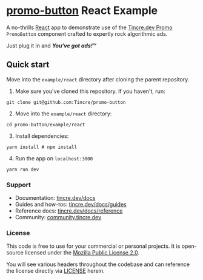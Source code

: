 # [promo-button](https://github.com/Tincre/promo-button) React Example

A no-thrills [React](https://reactjs.org) app to demonstrate use 
of the [Tincre.dev Promo](https://tincre.dev/promo) `PromoButton`
component crafted to expertly rock algorithmic ads. 

Just plug it in and **_You've got ads!™_**

## Quick start

Move into the `example/react` directory after 
cloning the parent repository.

1. Make sure you've cloned this repository. If you haven't, run:
```
git clone git@github.com:Tincre/promo-button
```

2. Move into the `example/react` directory:
```
cd promo-button/example/react
```

3. Install dependencies:
```
yarn install # npm install 
```

4. Run the app on `localhost:3000`
```
yarn run dev 
```
### Support 

- Documentation: [tincre.dev/docs](https://tincre.dev/docs)
- Guides and how-tos: [tincre.dev/docs/guides](https://tincre.dev/docs/guides) 
- Reference docs: [tincre.dev/docs/reference](https://tincre.dev/docs/reference)
- Community: [community.tincre.dev](https://community.tincre.dev)

### License 

This code is free to use for your commercial or personal projects. It is open-source 
licensed under the [Mozilla Public License 2.0](https://www.mozilla.org/en-US/MPL/2.0/).

You will see various headers throughout the codebase and can reference the license 
directly via [LICENSE](https://github.com/Tincre/promo-button/LICENSE) herein.
